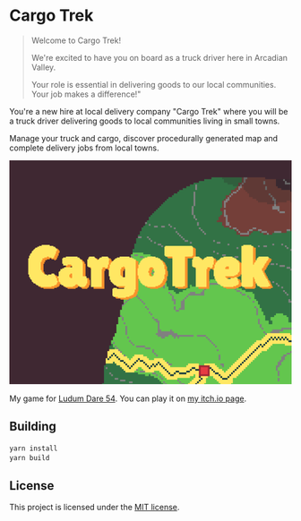 # Cargo Trek

> Welcome to Cargo Trek!
>
> We're excited to have you on board as a truck driver here in Arcadian Valley.
>
> Your role is essential in delivering goods to our local communities. Your job makes a difference!"

You're a new hire at local delivery company "Cargo Trek" where you will be a truck driver delivering goods to local communities living in small towns.

Manage your truck and cargo, discover procedurally generated map and complete delivery jobs from local towns.

![Cover image](promo_assets/itch_cover.png?raw=true "Cover image")

My game for [Ludum Dare 54](https://ldjam.com/events/ludum-dare/54/cargo-trek).
You can play it on [my itch.io page](https://deseteral.itch.io/cargo-trek).

## Building
```sh
yarn install
yarn build
```

## License
This project is licensed under the [MIT license](LICENSE).
